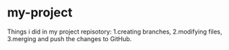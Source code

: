 # my-project
Things i did in my project repisotory:
1.creating branches, 
2.modifying files, 
3.merging and push the changes to GitHub.

